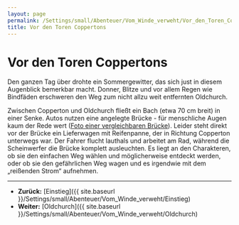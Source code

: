 ```yaml
---
layout: page
permalink: /Settings/small/Abenteuer/Vom_Winde_verweht/Vor_den_Toren_Coppertons
title: Vor den Toren Coppertons
---
```


# Vor den Toren Coppertons

Den ganzen Tag über drohte ein Sommergewitter, das sich just in diesem Augenblick bemerkbar macht. Donner, Blitze und vor allem Regen wie Bindfäden erschweren den Weg zum nicht allzu weit entfernten Oldchurch.

Zwischen Copperton und Oldchurch fließt ein Bach (etwa 70 cm breit) in einer Senke. Autos nutzen eine angelegte Brücke - für menschliche Augen kaum der Rede wert ([Foto einer vergleichbaren Brücke](http://commons.wikimedia.org/wiki/File:Kemnitz_Hansh%C3%A4ger-Bach_Br%C3%BCcke_August-2009_SL273302.JPG)). Leider steht direkt vor der Brücke ein Lieferwagen mit Reifenpanne, der in Richtung Copperton unterwegs war. Der Fahrer flucht lauthals und arbeitet am Rad, während die Scheinwerfer die Brücke komplett ausleuchten. Es liegt an den Charakteren, ob sie den einfachen Weg wählen und möglicherweise entdeckt werden, oder ob sie den gefährlichen Weg wagen und es irgendwie mit dem „reißenden Strom“ aufnehmen.


***
- **Zurück:** [Einstieg]({{ site.baseurl }}/Settings/small/Abenteuer/Vom_Winde_verweht/Einstieg)
- **Weiter:** [Oldchurch]({{ site.baseurl }}/Settings/small/Abenteuer/Vom_Winde_verweht/Oldchurch)
